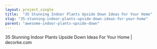 ```yaml
---
layout: project_single
title:  "35 Stunning Indoor Plants Upside Down Ideas For Your Home"
slug: "35-stunning-indoor-plants-upside-down-ideas-for-your-home"
parent: "awesome-indoor-plants-upside-down"
---
```

35 Stunning Indoor Plants Upside Down Ideas For Your Home | decorke.com